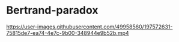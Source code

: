 # Bertrand-paradox


https://user-images.githubusercontent.com/49958560/197572631-75815de7-ea74-4e7c-9b00-348944e9b52b.mp4

